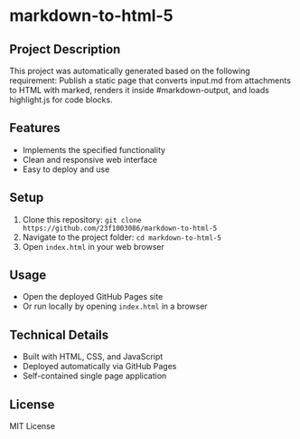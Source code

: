# markdown-to-html-5

## Project Description
This project was automatically generated based on the following requirement:
Publish a static page that converts input.md from attachments to HTML with marked, renders it inside #markdown-output, and loads highlight.js for code blocks.

## Features
- Implements the specified functionality
- Clean and responsive web interface
- Easy to deploy and use

## Setup
1. Clone this repository: `git clone https://github.com/23f1003086/markdown-to-html-5`
2. Navigate to the project folder: `cd markdown-to-html-5`
3. Open `index.html` in your web browser

## Usage
- Open the deployed GitHub Pages site
- Or run locally by opening `index.html` in a browser

## Technical Details
- Built with HTML, CSS, and JavaScript
- Deployed automatically via GitHub Pages
- Self-contained single page application

## License
MIT License
